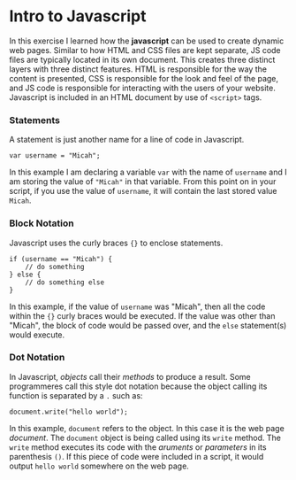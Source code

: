 # Intro to Javascript

In this exercise I learned how the **javascript** can be used to create dynamic web pages.  Similar to how HTML and CSS files are kept separate, JS code files are typically located in its own document.  This creates three distinct layers with three distinct features.  HTML is responsible for the way the content is presented, CSS is responsible for the look and feel of the page, and JS code is responsible for interacting with the users of your website.  Javascript is included in an HTML document by use of ```<script>``` tags.

### Statements 
A statement is just another name for a line of code in Javascript.
```
var username = "Micah";
```
In this example I am declaring a variable ```var``` with the name of ```username``` and I am storing the value of ```"Micah"``` in that variable.  From this point on in your script, if you use the value of ```username```, it will contain the last stored value ```Micah```.

### Block Notation
Javascript uses the curly braces ```{}``` to enclose statements.
```
if (username == "Micah") {
    // do something
} else {
    // do something else
}
```
In this example, if the value of ```username``` was "Micah", then all the code within the ```{}``` curly braces would be executed.  If the value was other than "Micah", the block of code would be passed over, and the ```else``` statement(s) would execute.

### Dot Notation

In Javascript, *objects* call their *methods* to produce a result.  Some programmeres call this style dot notation because the object calling its function is separated by a ```.``` such as:
```
document.write("hello world");
```
In this example, ```document``` refers to the object.  In this case it is the web page *document*.  The ```document``` object is being called using its ```write``` method.  The ```write``` method executes its code with the *aruments* or *parameters* in its parenthesis ```()```.  If this piece of code were included in a script, it would output ```hello world``` somewhere on the web page.

